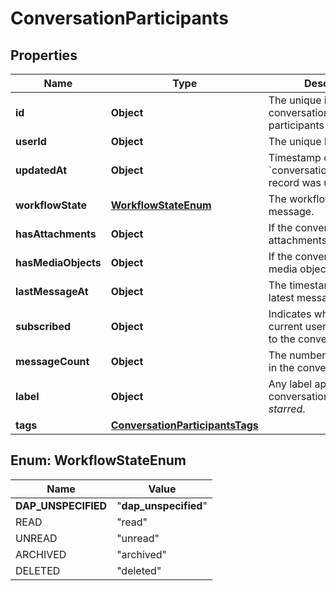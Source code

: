 

# ConversationParticipants


## Properties

| Name | Type | Description | Notes |
|------------ | ------------- | ------------- | -------------|
|**id** | **Object** | The unique identifier for a conversation message participants record. |  |
|**userId** | **Object** | The unique ID of a user. |  |
|**updatedAt** | **Object** | Timestamp of when a &#x60;conversation_participants&#x60; record was updated. |  [optional] |
|**workflowState** | [**WorkflowStateEnum**](#WorkflowStateEnum) | The workflow state of the message. |  |
|**hasAttachments** | **Object** | If the conversation has attachments. |  |
|**hasMediaObjects** | **Object** | If the conversation has media objects associated. |  |
|**lastMessageAt** | **Object** | The timestamp of the latest message. |  [optional] |
|**subscribed** | **Object** | Indicates whether the current user is subscribed to the conversation. |  |
|**messageCount** | **Object** | The number of messages in the conversation. |  |
|**label** | **Object** | Any label applied to the conversation, such as *starred*. |  [optional] |
|**tags** | [**ConversationParticipantsTags**](ConversationParticipantsTags.md) |  |  [optional] |



## Enum: WorkflowStateEnum

| Name | Value |
|---- | -----|
| __DAP_UNSPECIFIED__ | &quot;__dap_unspecified__&quot; |
| READ | &quot;read&quot; |
| UNREAD | &quot;unread&quot; |
| ARCHIVED | &quot;archived&quot; |
| DELETED | &quot;deleted&quot; |



